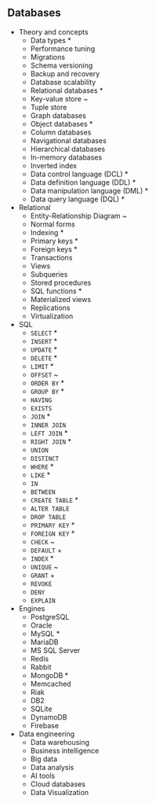 ## Databases

- Theory and concepts
  - Data types *
  - Performance tuning
  - Migrations
  - Schema versioning
  - Backup and recovery
  - Database scalability
  - Relational databases *
  - Key-value store ~
  - Tuple store
  - Graph databases
  - Object databases *
  - Column databases
  - Navigational databases
  - Hierarchical databases
  - In-memory databases
  - Inverted index
  - Data control language (DCL) *
  - Data definition language (DDL) *
  - Data manipulation language (DML) *
  - Data query language (DQL) *
- Relational
  - Entity-Relationship Diagram ~
  - Normal forms
  - Indexing *
  - Primary keys *
  - Foreign keys *
  - Transactions
  - Views
  - Subqueries
  - Stored procedures
  - SQL functions *
  - Materialized views
  - Replications
  - Virtualization
- SQL
  - `SELECT` *
  - `INSERT` *
  - `UPDATE` *
  - `DELETE` *
  - `LIMIT` *
  - `OFFSET` ~
  - `ORDER BY` *
  - `GROUP BY` *
  - `HAVING`
  - `EXISTS` 
  - `JOIN` *
  - `INNER JOIN`
  - `LEFT JOIN` *
  - `RIGHT JOIN` *
  - `UNION`
  - `DISTINCT`
  - `WHERE` *
  - `LIKE` *
  - `IN`
  - `BETWEEN`
  - `CREATE TABLE` *
  - `ALTER TABLE`
  - `DROP TABLE`
  - `PRIMARY KEY` *
  - `FOREIGN KEY` *
  - `CHECK` ~
  - `DEFAULT` +
  - `INDEX` *
  - `UNIQUE` ~
  - `GRANT` +
  - `REVOKE`
  - `DENY`
  - `EXPLAIN`
- Engines
  - PostgreSQL
  - Oracle
  - MySQL *
  - MariaDB
  - MS SQL Server
  - Redis
  - Rabbit
  - MongoDB *
  - Memcached
  - Riak
  - DB2
  - SQLite
  - DynamoDB
  - Firebase
- Data engineering
  - Data warehousing
  - Business intelligence
  - Big data
  - Data analysis
  - AI tools
  - Cloud databases
  - Data Visualization
